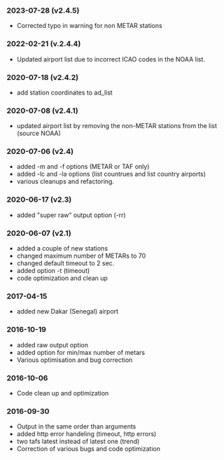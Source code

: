 ### 2023-07-28 (v2.4.5)
* Corrected typo in warning for non METAR stations

### 2022-02-21 (v.2.4.4)
* Updated airport list due to incorrect ICAO codes in the NOAA list.

### 2020-07-18 (v2.4.2)
* add station coordinates to ad_list

### 2020-07-08 (v2.4.1)
* updated airport list by removing the non-METAR stations from the list (source NOAA)

### 2020-07-06 (v2.4)
* added -m and -f options (METAR or TAF only)
* added -lc and -la options (list countrues and list country airports)
* various cleanups and refactoring.

### 2020-06-17 (v2.3)
* added "super raw" output option (-rr)

### 2020-06-07 (v2.1)
* added a couple of new stations
* changed maximum number of METARs to 70
* changed default timeout to 2 sec.
* added option -t (timeout)
* code optimization and clean up 

### 2017-04-15
* added new Dakar (Senegal) airport

### 2016-10-19
* added raw output option
* added option for min/max number of metars
* Various optimisation and bug correction

### 2016-10-06
 * Code clean up and optimization

### 2016-09-30
 * Output in the same order than arguments
 * added http error handeling (timeout, http errors)
 * two tafs latest instead of latest one (trend)
 * Correction of various bugs and code optimization
